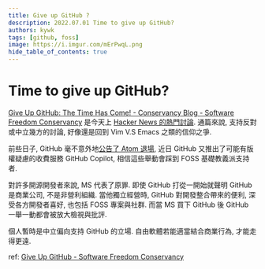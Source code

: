 ```yaml
---
title: Give up GitHub ?
description: 2022.07.01 Time to give up GitHub?
authors: kywk
tags: [github, foss]
image: https://i.imgur.com/mErPwqL.png
hide_table_of_contents: true
---
```


Time to give up GitHub?
=======================

[Give Up GitHub: The Time Has Come! - Conservancy Blog - Software Freedom Conservancy](https://sfconservancy.org/blog/2022/jun/30/give-up-github-launch/) 
是今天上 [Hacker News 的熱門討論](https://news.ycombinator.com/item?id=31932250).
通篇來說, 支持反對或中立幾方的討論, 好像還是回到 Vim V.S Emacs 之類的信仰之爭.

前些日子, GitHub 毫不意外地[公告了 Atom 退場](https://github.blog/2022-06-08-sunsetting-atom/),
近日 GitHub 又推出了可能有版權疑慮的收費服務 GitHub Copilot,
相信這些舉動會踩到 FOSS 基礎教義派支持者.

對許多開源開發者來說, MS 代表了原罪. 
即使 GitHub 打從一開始就聲明 GitHub 是商業公司, 不是非營利組織.
當他獨立經營時, GitHub 對開發整合帶來的便利, 深受各方開發者喜好, 也包括 FOSS 專案與社群. 
而當 MS 買下 GitHub 後 GitHub 一舉一動都會被放大檢視與批評.

個人暫時是中立偏向支持 GitHub 的立場. 
自由軟體若能適當結合商業行為, 才能走得更遠.

ref: [Give Up GitHub - Software Freedom Conservancy](https://sfconservancy.org/GiveUpGitHub/)
